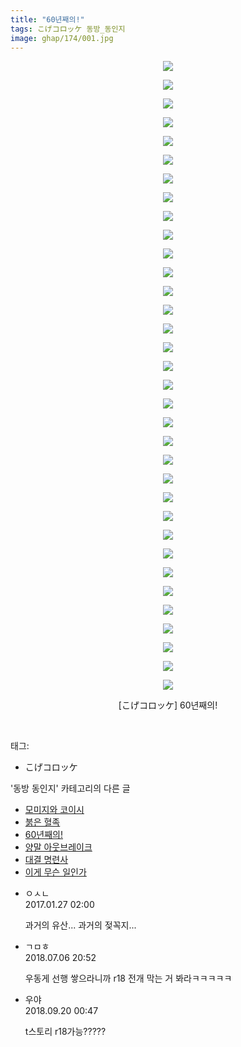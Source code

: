```yaml
---
title: "60년째의!"
tags: こげコロッケ 동방_동인지
image: ghap/174/001.jpg
---
```

<div class="article">
<p style="text-align: center; clear: none; float: none;"><img src="{{ site.nasurl }}/ghap/174/001.jpg"/></p>
<p style="text-align: center; clear: none; float: none;"><img src="{{ site.nasurl }}/ghap/174/002.jpg"/></p>
<p style="text-align: center; clear: none; float: none;"><img src="{{ site.nasurl }}/ghap/174/003.jpg"/></p>
<p style="text-align: center; clear: none; float: none;"><img src="{{ site.nasurl }}/ghap/174/004.jpg"/></p>
<p style="text-align: center; clear: none; float: none;"><img src="{{ site.nasurl }}/ghap/174/005.jpg"/></p>
<p style="text-align: center; clear: none; float: none;"><img src="{{ site.nasurl }}/ghap/174/006.jpg"/></p>
<p style="text-align: center; clear: none; float: none;"><img src="{{ site.nasurl }}/ghap/174/007.jpg"/></p>
<p style="text-align: center; clear: none; float: none;"><img src="{{ site.nasurl }}/ghap/174/008.jpg"/></p>
<p style="text-align: center; clear: none; float: none;"><img src="{{ site.nasurl }}/ghap/174/009.jpg"/></p>
<p style="text-align: center; clear: none; float: none;"><img src="{{ site.nasurl }}/ghap/174/010.jpg"/></p>
<p style="text-align: center; clear: none; float: none;"><img src="{{ site.nasurl }}/ghap/174/011.jpg"/></p>
<p style="text-align: center; clear: none; float: none;"><img src="{{ site.nasurl }}/ghap/174/012.jpg"/></p>
<p style="text-align: center; clear: none; float: none;"><img src="{{ site.nasurl }}/ghap/174/013.jpg"/></p>
<p style="text-align: center; clear: none; float: none;"><img src="{{ site.nasurl }}/ghap/174/014.jpg"/></p>
<p style="text-align: center; clear: none; float: none;"><img src="{{ site.nasurl }}/ghap/174/015.jpg"/></p>
<p style="text-align: center; clear: none; float: none;"><img src="{{ site.nasurl }}/ghap/174/016.jpg"/></p>
<p style="text-align: center; clear: none; float: none;"><img src="{{ site.nasurl }}/ghap/174/017.jpg"/></p>
<p style="text-align: center; clear: none; float: none;"><img src="{{ site.nasurl }}/ghap/174/018.jpg"/></p>
<p style="text-align: center; clear: none; float: none;"><img src="{{ site.nasurl }}/ghap/174/019.jpg"/></p>
<p style="text-align: center; clear: none; float: none;"><img src="{{ site.nasurl }}/ghap/174/020.jpg"/></p>
<p style="text-align: center; clear: none; float: none;"><img src="{{ site.nasurl }}/ghap/174/021.jpg"/></p>
<p style="text-align: center; clear: none; float: none;"><img src="{{ site.nasurl }}/ghap/174/022.jpg"/></p>
<p style="text-align: center; clear: none; float: none;"><img src="{{ site.nasurl }}/ghap/174/023.jpg"/></p>
<p style="text-align: center; clear: none; float: none;"><img src="{{ site.nasurl }}/ghap/174/024.jpg"/></p>
<p style="text-align: center; clear: none; float: none;"><img src="{{ site.nasurl }}/ghap/174/025.jpg"/></p>
<p style="text-align: center; clear: none; float: none;"><img src="{{ site.nasurl }}/ghap/174/026.jpg"/></p>
<p style="text-align: center; clear: none; float: none;"><img src="{{ site.nasurl }}/ghap/174/027.jpg"/></p>
<p style="text-align: center; clear: none; float: none;"><img src="{{ site.nasurl }}/ghap/174/028.jpg"/></p>
<p style="text-align: center; clear: none; float: none;"><img src="{{ site.nasurl }}/ghap/174/029.jpg"/></p>
<p style="text-align: center; clear: none; float: none;"><img src="{{ site.nasurl }}/ghap/174/030.jpg"/></p>
<p style="text-align: center; clear: none; float: none;"><img src="{{ site.nasurl }}/ghap/174/031.jpg"/></p>
<p style="text-align: center; clear: none; float: none;"><img src="{{ site.nasurl }}/ghap/174/032.jpg"/></p>
<p style="text-align: center; clear: none; float: none;"><img src="{{ site.nasurl }}/ghap/174/033.jpg"/></p>
<p style="text-align: center; clear: none; float: none;"><img src="{{ site.nasurl }}/ghap/174/034.jpg"/></p>
<p style="text-align: center; clear: none; float: none;">[こげコロッケ] 60년째의!</p>
<p><br/></p>
</div><div class="tagTrail">
<p>태그: </p>
<ul>
<li>こげコロッケ</li>
</ul>
</div><div class="another">
<p>'동방 동인지' 카테고리의 다른 글</p>
<ul>
<li><a href="/2016-06-18-ghap_176">모미지와 코이시</a></li>
<li><a href="/2016-06-18-ghap_175">붉은 혈족</a></li>
<li><a href="/2016-06-18-ghap_174">60년째의!</a></li>
<li><a href="/2016-06-18-ghap_173">양말 아웃브레이크</a></li>
<li><a href="/2016-06-18-ghap_172">대결 명련사</a></li>
<li><a href="/2016-06-18-ghap_171">이게 무슨 일인가</a></li>
</ul>
</div><div class="cb_module cb_fluid">
<div class="cb_wrt cb_profile">
<div class="comment">
<ul>
<li class="cb_thumb_off" id="comment14901254">
<div class="cb_comment_area">
<div class="cb_info_area">
<div class="cb_section">
<span class="cb_nick_name">ㅇㅅㄴ</span>
</div>
<div class="cb_section">
<span class="cb_date">2017.01.27 02:00 </span>
</div>
</div>
<div class="cb_dsc_comment">
<p class="cb_dsc">
											과거의 유산... 과거의 젖꼭지... 
										</p>
</div>
</div></li>
<li class="cb_thumb_off" id="comment15281651">
<div class="cb_comment_area">
<div class="cb_info_area">
<div class="cb_section">
<span class="cb_nick_name">ㄱㅁㅎ</span>
</div>
<div class="cb_section">
<span class="cb_date">2018.07.06 20:52 </span>
</div>
</div>
<div class="cb_dsc_comment">
<p class="cb_dsc">
											우동게 선행 쌓으라니까 r18 전개 막는 거 봐라ㅋㅋㅋㅋㅋ
										</p>
</div>
</div></li>
<li class="cb_thumb_off" id="comment15336141">
<div class="cb_comment_area">
<div class="cb_info_area">
<div class="cb_section">
<span class="cb_nick_name">우야</span>
</div>
<div class="cb_section">
<span class="cb_date">2018.09.20 00:47 </span>
</div>
</div>
<div class="cb_dsc_comment">
<p class="cb_dsc">
											t스토리 r18가능?????
										</p>
</div>
</div></li>
</ul>
</div>
</div><!-- commentList close -->
</div>
<br/>
<p id="refer"></p>
<br/>
